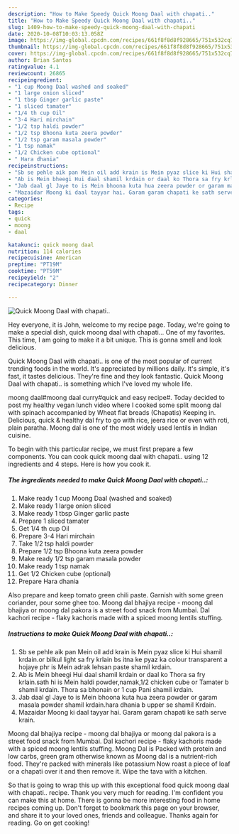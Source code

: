 ```yaml
---
description: "How to Make Speedy Quick Moong Daal with chapati.."
title: "How to Make Speedy Quick Moong Daal with chapati.."
slug: 1409-how-to-make-speedy-quick-moong-daal-with-chapati
date: 2020-10-08T10:03:13.058Z
image: https://img-global.cpcdn.com/recipes/661f8f8d8f928665/751x532cq70/quick-moong-daal-with-chapati-recipe-main-photo.jpg
thumbnail: https://img-global.cpcdn.com/recipes/661f8f8d8f928665/751x532cq70/quick-moong-daal-with-chapati-recipe-main-photo.jpg
cover: https://img-global.cpcdn.com/recipes/661f8f8d8f928665/751x532cq70/quick-moong-daal-with-chapati-recipe-main-photo.jpg
author: Brian Santos
ratingvalue: 4.1
reviewcount: 26865
recipeingredient:
- "1 cup Moong Daal washed and soaked"
- "1 large onion sliced"
- "1 tbsp Ginger garlic paste"
- "1 sliced tamater"
- "1/4 th cup Oil"
- "3-4 Hari mirchain"
- "1/2 tsp haldi powder"
- "1/2 tsp Bhoona kuta zeera powder"
- "1/2 tsp garam masala powder"
- "1 tsp namak"
- "1/2 Chicken cube optional"
- " Hara dhania"
recipeinstructions:
- "Sb se pehle aik pan Mein oil add krain is Mein pyaz slice ki Hui shamil krdain.or bilkul light sa fry krlain bs itna ke pyaz ka colour transparent a hojaye phr is Mein adrak lehsan paste shamil krdain."
- "Ab is Mein bheegi Hui daal shamil krdain or daal ko Thora sa fry krlain.sath hi is Mein haldi powder,namak,1/2 chicken cube or Tamater b shamil krdain. Thora sa bhonain or 1 cup Pani shamil krdain."
- "Jab daal gl Jaye to is Mein bhoona kuta hua zeera powder or garam masala powder shamil krdain.hara dhania b upper se shamil Krdain."
- "Mazaidar Moong ki daal tayyar hai. Garam garam chapati ke sath serve krain."
categories:
- Recipe
tags:
- quick
- moong
- daal

katakunci: quick moong daal 
nutrition: 114 calories
recipecuisine: American
preptime: "PT19M"
cooktime: "PT59M"
recipeyield: "2"
recipecategory: Dinner

---
```



![Quick Moong Daal with chapati..](https://img-global.cpcdn.com/recipes/661f8f8d8f928665/751x532cq70/quick-moong-daal-with-chapati-recipe-main-photo.jpg)

Hey everyone, it is John, welcome to my recipe page. Today, we're going to make a special dish, quick moong daal with chapati... One of my favorites. This time, I am going to make it a bit unique. This is gonna smell and look delicious.

Quick Moong Daal with chapati.. is one of the most popular of current trending foods in the world. It's appreciated by millions daily. It's simple, it's fast, it tastes delicious. They're fine and they look fantastic. Quick Moong Daal with chapati.. is something which I've loved my whole life.

moong daal#moong daal curry#quick and easy recipe#. Today decided to post my healthy vegan lunch video where I cooked some split moong dal with spinach accompanied by Wheat flat breads (Chapatis) Keeping in. Delicious, quick &amp; healthy dal fry to go with rice, jeera rice or even with roti, plain paratha. Moong dal is one of the most widely used lentils in Indian cuisine.


To begin with this particular recipe, we must first prepare a few components. You can cook quick moong daal with chapati.. using 12 ingredients and 4 steps. Here is how you cook it.

<!--inarticleads1-->

##### The ingredients needed to make Quick Moong Daal with chapati..:

1. Make ready 1 cup Moong Daal (washed and soaked)
1. Make ready 1 large onion sliced
1. Make ready 1 tbsp Ginger garlic paste
1. Prepare 1 sliced tamater
1. Get 1/4 th cup Oil
1. Prepare 3-4 Hari mirchain
1. Take 1/2 tsp haldi powder
1. Prepare 1/2 tsp Bhoona kuta zeera powder
1. Make ready 1/2 tsp garam masala powder
1. Make ready 1 tsp namak
1. Get 1/2 Chicken cube (optional)
1. Prepare  Hara dhania


Also prepare and keep tomato green chili paste. Garnish with some green coriander, pour some ghee too. Moong dal bhajiya recipe - moong dal bhajiya or moong dal pakora is a street food snack from Mumbai. Dal kachori recipe - flaky kachoris made with a spiced moong lentils stuffing. 

<!--inarticleads2-->

##### Instructions to make Quick Moong Daal with chapati..:

1. Sb se pehle aik pan Mein oil add krain is Mein pyaz slice ki Hui shamil krdain.or bilkul light sa fry krlain bs itna ke pyaz ka colour transparent a hojaye phr is Mein adrak lehsan paste shamil krdain.
1. Ab is Mein bheegi Hui daal shamil krdain or daal ko Thora sa fry krlain.sath hi is Mein haldi powder,namak,1/2 chicken cube or Tamater b shamil krdain. Thora sa bhonain or 1 cup Pani shamil krdain.
1. Jab daal gl Jaye to is Mein bhoona kuta hua zeera powder or garam masala powder shamil krdain.hara dhania b upper se shamil Krdain.
1. Mazaidar Moong ki daal tayyar hai. Garam garam chapati ke sath serve krain.


Moong dal bhajiya recipe - moong dal bhajiya or moong dal pakora is a street food snack from Mumbai. Dal kachori recipe - flaky kachoris made with a spiced moong lentils stuffing. Moong Dal is Packed with protein and low carbs, green gram otherwise known as Moong dal is a nutrient-rich food. They&#39;re packed with minerals like potassium Now roast a piece of loaf or a chapati over it and then remove it. Wipe the tava with a kitchen. 

So that is going to wrap this up with this exceptional food quick moong daal with chapati.. recipe. Thank you very much for reading. I'm confident you can make this at home. There is gonna be more interesting food in home recipes coming up. Don't forget to bookmark this page on your browser, and share it to your loved ones, friends and colleague. Thanks again for reading. Go on get cooking!
